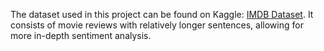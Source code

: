 The dataset used in this project can be found on Kaggle: [IMDB Dataset](https://www.kaggle.com/datasets/columbine/imdb-dataset-sentiment-analysis-in-csv-format). It consists of movie reviews with relatively longer sentences, allowing for more in-depth sentiment analysis.
